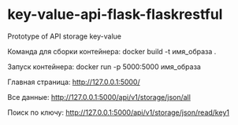 # key-value-api-flask-flaskrestful
Prototype of API storage key-value

Команда для сборки контейнера: docker build -t имя_образа .

Запуск контейнера: docker run -p 5000:5000 имя_образа

Главная страница: http://127.0.0.1:5000/

Все данные: http://127.0.0.1:5000/api/v1/storage/json/all

Поиск по ключу: http://127.0.0.1:5000/api/v1/storage/json/read/key1
